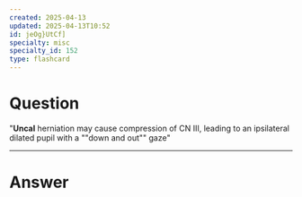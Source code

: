 ```yaml
---
created: 2025-04-13
updated: 2025-04-13T10:52
id: jeOg}UtCf]
specialty: misc
specialty_id: 152
type: flashcard
---
```


# Question
"**Uncal** herniation may cause compression of CN III, leading to an ipsilateral dilated pupil with a ""down and out"" gaze"

---

# Answer
